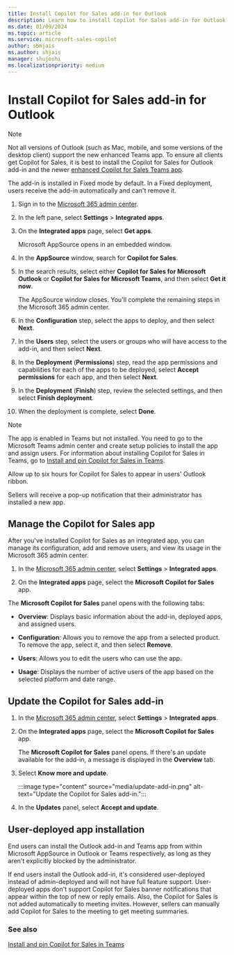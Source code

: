 ```yaml
---
title: Install Copilot for Sales add-in for Outlook
description: Learn how to install Copilot for Sales add-in for Outlook from Microsoft 365 admin center.
ms.date: 01/09/2024
ms.topic: article
ms.service: microsoft-sales-copilot
author: sbmjais
ms.author: shjais
manager: shujoshi
ms.localizationpriority: medium
---
```


# Install Copilot for Sales add-in for Outlook

> [!NOTE]
> Not all versions of Outlook (such as Mac, mobile, and some versions of the desktop client) support the new enhanced Teams app. To ensure all clients get Copilot for Sales, it is best to install the Copilot for Sales for Outlook add-in and the newer [enhanced Copilot for Sales Teams app](/microsoft-365/admin/manage/teams-apps-work-on-outlook-and-m365?view=o365-worldwide&preserve-view=true).

The add-in is installed in Fixed mode by default. In a Fixed deployment, users receive the add-in automatically and can't remove it.

1.  Sign in to the [Microsoft 365 admin center](https://admin.microsoft.com/).

2.  In the left pane, select **Settings** &gt; **Integrated apps**.

3.  On the **Integrated apps** page, select **Get apps**.

    Microsoft AppSource opens in an embedded window.

4.  In the **AppSource** window, search for **Copilot for Sales**.

5.  In the search results, select either **Copilot for Sales for Microsoft Outlook** or **Copilot for Sales for Microsoft Teams**, and then select **Get it now**. 

    The AppSource window closes. You'll complete the remaining steps in the Microsoft 365 admin center.

6.  In the **Configuration** step, select the apps to deploy, and then select **Next**.

7.  In the **Users** step, select the users or groups who will have access to the add-in, and then select **Next**.

8.  In the **Deployment** (**Permissions**) step, read the app permissions and capabilities for each of the apps to be deployed, select **Accept permissions** for each app, and then select **Next**.

9.  In the **Deployment** (**Finish**) step, review the selected settings, and then select **Finish deployment**.

10. When the deployment is complete, select **Done**.

> [!NOTE]
> The app is enabled in Teams but not installed. You need to go to the Microsoft Teams admin center and create setup policies to install the app and assign users. For information about installing Copilot for Sales in Teams, go to [Install and pin Copilot for Sales in Teams](install-pin-viva-sales-teams.md).

Allow up to six hours for Copilot for Sales to appear in users' Outlook ribbon.

Sellers will receive a pop-up notification that their administrator has installed a new app.

## Manage the Copilot for Sales app

After you've installed Copilot for Sales as an integrated app, you can manage its configuration, add and remove users, and view its usage in the Microsoft 365 admin center.

1.  In the [Microsoft 365 admin center](https://admin.microsoft.com/), select **Settings** &gt; **Integrated apps**.

2.  On the **Integrated apps** page, select the **Microsoft Copilot for Sales** app.

The **Microsoft Copilot for Sales** panel opens with the following tabs:

- **Overview**: Displays basic information about the add-in, deployed apps, and assigned users.

- **Configuration**: Allows you to remove the app from a selected product. To remove the app, select it, and then select **Remove**.

- **Users**: Allows you to edit the users who can use the app.

- **Usage**: Displays the number of active users of the app based on the selected platform and date range.

## Update the Copilot for Sales add-in

1.  In the [Microsoft 365 admin center](https://admin.microsoft.com/), select **Settings** &gt; **Integrated apps**.

2.  On the **Integrated apps** page, select the **Microsoft Copilot for Sales** app.

    The **Microsoft Copilot for Sales** panel opens. If there's an update available for the add-in, a message is displayed in the **Overview** tab.

3. Select **Know more and update**.

    :::image type="content" source="media/update-add-in.png" alt-text="Update the Copilot for Sales add-in.":::

4. In the **Updates** panel, select **Accept and update**.

## User-deployed app installation

End users can install the Outlook add-in and Teams app from within Microsoft AppSource in Outlook or Teams respectively, as long as they aren't explicitly blocked by the administrator.  

If end users install the Outlook add-in, it's considered user-deployed instead of admin-deployed and will not have full feature support. User-deployed apps don't support Copilot for Sales banner notifications that appear within the top of new or reply emails. Also, the Copilot for Sales is not added automatically to meeting invites. However, sellers can manually add Copilot for Sales to the meeting to get meeting summaries.

### See also

[Install and pin Copilot for Sales in Teams](install-pin-viva-sales-teams.md)
